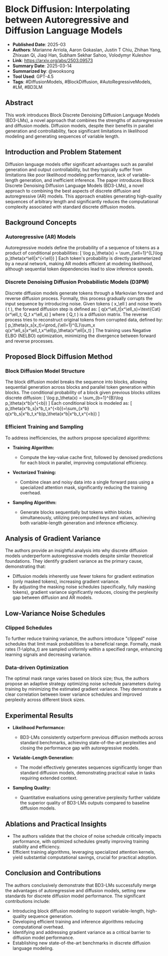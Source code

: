# Block Diffusion: Interpolating between Autoregressive and Diffusion Language Models

- **Published Date**: 2025-03
- **Authors**: Marianne Arriola, Aaron Gokaslan, Justin T Chiu, Zhihan Yang, Zhixuan Qi, Jiaqi Han, Subham Sekhar Sahoo, Volodymyr Kuleshov
- **Link**: https://arxiv.org/abs/2503.09573
- **Summary Date**: 2025-03-14
- **Summarized by**: @wooksong
- **Tool Used**: GPT-4.5
- **Tags**: #DiffusionModels, #BlockDiffusion, #AutoRegressiveModels, #LM, #BD3LM

## Abstract

This work introduces Block Discrete Denoising Diffusion Language Models (BD3-LMs), a novel approach that combines the strengths of autoregressive and diffusion models. Diffusion models, despite their benefits in parallel generation and controllability, face significant limitations in likelihood modeling and generating sequences of variable length.

## Introduction and Problem Statement

Diffusion language models offer significant advantages such as parallel generation and output controllability, but they typically suffer from limitations like poor likelihood modeling performance, lack of variable-length generation, and inefficient inference. The paper introduces Block Discrete Denoising Diffusion Language Models (BD3-LMs), a novel approach to combining the best aspects of discrete diffusion and autoregressive (AR) models. This approach enables generating high-quality sequences of arbitrary length and significantly reduces the computational complexity associated with standard discrete diffusion models.

## Background Concepts

### Autoregressive (AR) Models

Autoregressive models define the probability of a sequence of tokens as a product of conditional probabilities:
\[
\log p_\theta(x) = \sum_{\ell=1}^{L}\log p_\theta(x^\ell|x^{<\ell})
\]
Each token's probability is directly parameterized by a neural network, making AR models efficient at modeling likelihood, although sequential token dependencies lead to slow inference speeds.

### Discrete Denoising Diffusion Probabilistic Models (D3PM)

Discrete diffusion models generate tokens through a Markovian forward and reverse diffusion process. Formally, this process gradually corrupts the input sequence by introducing noise. Given tokens \( x_\ell \) and noise levels \( t \), the forward diffusion step is defined as:
\[
q(x^\ell_t|x^\ell_s)=\text{Cat}(x^\ell_t; Q_t x^\ell_s)
\]
where \( Q_t \) is a diffusion matrix. The reverse process tries to reconstruct original tokens from corrupted data, defined by:
\[
p_\theta(x_s|x_t)=\prod_{\ell=1}^{L}\sum_x q(x^\ell_s|x^\ell_t,x^\ell)p_\theta(x^\ell|x_t)
\]
The training uses Negative ELBO (NELBO) optimization, minimizing the divergence between forward and reverse processes.

## Proposed Block Diffusion Method

### Block Diffusion Model Structure

The block diffusion model breaks the sequence into blocks, allowing sequential generation across blocks and parallel token generation within blocks. The conditional probability of a block given previous blocks utilizes discrete diffusion:
\[
\log p_\theta(x) = \sum_{b=1}^{B}\log p_\theta(x^b|x^{<b})
\]
Each conditional block is modeled as:
\[
p_\theta(x^b_s|x^b_t,x^{<b})=\sum_{x^b} q(x^b_s|x^b_t,x^b)p_\theta(x^b|x^b_t,x^{<b})
\]

### Efficient Training and Sampling

To address inefficiencies, the authors propose specialized algorithms:

- **Training Algorithm:**
  - Compute the key-value cache first, followed by denoised predictions for each block in parallel, improving computational efficiency.

- **Vectorized Training:**
  - Combine clean and noisy data into a single forward pass using a specialized attention mask, significantly reducing the training overhead.

- **Sampling Algorithm:**
  - Generate blocks sequentially but tokens within blocks simultaneously, utilizing precomputed keys and values, achieving both variable-length generation and inference efficiency.

## Analysis of Gradient Variance

The authors provide an insightful analysis into why discrete diffusion models underperform autoregressive models despite similar theoretical foundations. They identify gradient variance as the primary cause, demonstrating that:

- Diffusion models inherently use fewer tokens for gradient estimation (only masked tokens), increasing gradient variance.
- By adjusting the masking noise schedules (specifically, fully masking tokens), gradient variance significantly reduces, closing the perplexity gap between diffusion and AR models.

## Low-Variance Noise Schedules

### Clipped Schedules

To further reduce training variance, the authors introduce "clipped" noise schedules that limit mask probabilities to a beneficial range. Formally, mask rates \(1-\alpha_t\) are sampled uniformly within a specified range, enhancing learning signals and decreasing variance.

### Data-driven Optimization

The optimal mask range varies based on block size; thus, the authors propose an adaptive strategy optimizing noise schedule parameters during training by minimizing the estimated gradient variance. They demonstrate a clear correlation between lower variance schedules and improved perplexity across different block sizes.

## Experimental Results

- **Likelihood Performance:**
  - BD3-LMs consistently outperform previous diffusion methods across standard benchmarks, achieving state-of-the-art perplexities and closing the performance gap with autoregressive models.

- **Variable-Length Generation:**
  - The model effectively generates sequences significantly longer than standard diffusion models, demonstrating practical value in tasks requiring extended context.

- **Sampling Quality:**
  - Quantitative evaluations using generative perplexity further validate the superior quality of BD3-LMs outputs compared to baseline diffusion models.

## Ablations and Practical Insights

- The authors validate that the choice of noise schedule critically impacts performance, with optimized schedules greatly improving training stability and efficiency.
- Efficient training algorithms, leveraging specialized attention kernels, yield substantial computational savings, crucial for practical adoption.

## Conclusion and Contributions

The authors conclusively demonstrate that BD3-LMs successfully merge the advantages of autoregressive and diffusion models, setting new standards for discrete diffusion model performance. The significant contributions include:

- Introducing block diffusion modeling to support variable-length, high-quality sequence generation.
- Developing efficient training and inference algorithms reducing computational overhead.
- Identifying and addressing gradient variance as a critical barrier to diffusion model performance.
- Establishing new state-of-the-art benchmarks in discrete diffusion language modeling.
